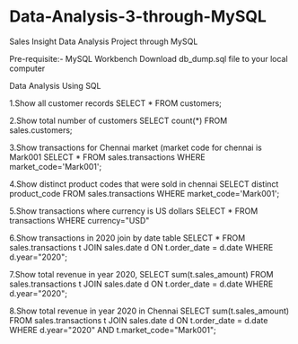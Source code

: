 # Data-Analysis-3-through-MySQL
Sales Insight Data Analysis Project through MySQL

Pre-requisite:- MySQL Workbench
Download db_dump.sql file to your local computer

Data Analysis Using SQL

1.Show all customer records
SELECT * 
FROM customers;

2.Show total number of customers
SELECT count(*) 
FROM sales.customers;

3.Show transactions for Chennai market (market code for chennai is Mark001
SELECT * 
FROM sales.transactions 
WHERE market_code='Mark001';

4.Show distinct product codes that were sold in chennai
SELECT distinct product_code 
FROM sales.transactions 
WHERE market_code='Mark001';

5.Show transactions where currency is US dollars
SELECT * 
FROM transactions 
WHERE currency="USD"

6.Show transactions in 2020 join by date table
SELECT *
FROM sales.transactions t
JOIN sales.date d
ON t.order_date = d.date
WHERE d.year="2020";

7.Show total revenue in year 2020,
SELECT sum(t.sales_amount)
FROM sales.transactions t
JOIN sales.date d
ON t.order_date = d.date
WHERE d.year="2020";

8.Show total revenue in year 2020 in Chennai
SELECT sum(t.sales_amount)
FROM sales.transactions t
JOIN sales.date d
ON t.order_date = d.date
WHERE d.year="2020" AND t.market_code="Mark001";





